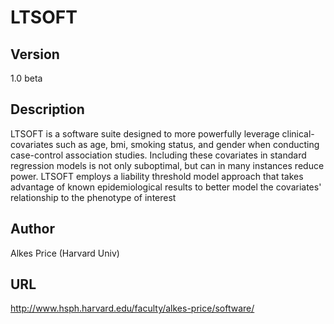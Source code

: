 # LTSOFT

## Version
1.0 beta

## Description
LTSOFT is a software suite designed to more powerfully leverage clinical-covariates such as age, bmi, smoking status, and gender when conducting case-control association studies. Including these covariates in standard regression models is not only suboptimal, but can in many instances reduce power. LTSOFT employs a liability threshold model approach that takes advantage of known epidemiological results to better model the covariates' relationship to the phenotype of interest

## Author
Alkes Price (Harvard Univ)

## URL
http://www.hsph.harvard.edu/faculty/alkes-price/software/